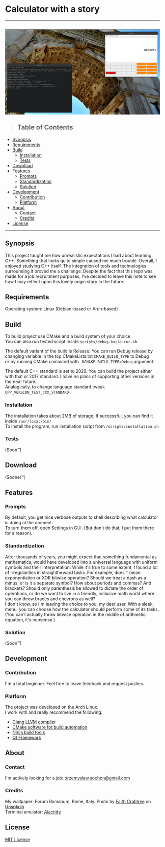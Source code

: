 # Calculator with a story
---
<a href="calculator screenshot"><img src="https://raw.githubusercontent.com/PrzemyslawSochon/CPP-Calculator/507d87622c1e3c90184ee33064c58eb24e08ad17/CALCULATOR.png" align="middle"></a>
---
> ## Table of Contents

* [Synopsis](#Synopsis)
* [Requirements](#Requirements)
* [Build](#Build)
  * [Installation](#Installation)
  * [Tests](#Tests)
* [Download](#Downloads)
* [Features](#Features)
    * [Prompts](#Prompts)
    * [Standardization](#Standardization)
    * [Solution](#Solution)
* [Development](#Development)
  * [Contribution](#Contribution)
  * [Platform](#Platform)
* [About](#About)
  * [Contact](#Contact)
  * [Credits](#Credits)
* [License](#License)

---


## Synopsis
This project taught me how unrealistic expectations I had about learning C++. Something that looks quite simple caused me much trouble. Overall, I enjoyed studying C++ itself. The integration of tools and technologies surrounding it proved me a challenge.
Despite the fact that this repo was made for a job recruitment purposes, I've decided to leave this note to see how I may reflect upon this lovely origin story in the future.

## Requirements

Operating system:
Linux (Debian-based or Arch-based)

## Build
To build project use CMake and a build system of your choice.  
You can also run tested script inside <code>scripts/debug-build-run.sh</code>

The default variant of the build is Release. You can run Debug release by changing variable in the top CMakeLists.txt `CMAKE_BUILD_TYPE` to Debug  
or by running CMake command with <code>-DCMAKE_BUILD_TYPE=Debug</code> argument.

The default C++ standard is set to 2020. You can build the project either with that or 2017 standard. I have no plans of supporting other versions in the near future.  
Analogically, to change language standard tweak <code>CPP_VERSION_TEST_CXX_STANDARD</code>

### Installation

The installation takes about 2MB of storage. If successful, you can find it inside <code>/usr/local/bin/</code>  
To install the program, run installation script from <code>/scripts/installation.sh</code>

### Tests

(Soon™)

## Download

(Sooner™)

## Features

### Prompts

By default, you get nice verbose outputs to shell describing what calculator is doing at the moment.  
To turn them off, open Settings in GUI. (But don't do that, I put them there for a reason).

### Standardization

After thousands of years, you might expect that something fundamental as mathematics, would have developed into a universal language with uniform symbols and their interpretation. While it's true to some extent, I found a lot of irregularities in straightforward tasks. For example, does `^` mean exponentiation or XOR bitwise operation? Should we treat a dash as a minus, or is it a separate symbol? How about periods and commas? And brackets? Should only parenthesis be allowed to dictate the order of operations, or do we want to live in a friendly, inclusive math world where you can throw braces and chevrons as well?  
I don't know, so I'm leaving the choice to you, my dear user. With a sleek menu, you can choose how the calculator should perform some of its tasks.  
(You can't actually throw bitwise operation in the middle of arithmetic equation, it's nonsense.)

### Solution

(Soon™)

## Development

### Contribution

I'm a total beginner. Feel free to leave feedback and request pushes.

### Platform

The project was developed on the Arch Linux.  
I work with and really recommend the following:

* <a href="https://archlinux.org/packages/extra/x86_64/clang/">Clang LLVM compiler</a>
* <a href="https://archlinux.org/packages/extra/x86_64/cmake/">CMake software for build automation</a>
* <a href="https://archlinux.org/packages/community/x86_64/ninja/">Ninja build tools</a>
* <a href="https://archlinux.org/groups/x86_64/qt/">Qt Framework</a>

## About

### Contact

I'm actively looking for a job: przemyslaw.sochon@gmail.com

### Credits

My wallpaper: Forum Romanum, Rome, Italy. Photo by <a href="https://unsplash.com/@alyspara">Faith Crabtree</a> on <a href="https://unsplash.com/license">Unsplash</a>  
Terminal emulator: <a href="https://github.com/alacritty/alacritty">Alacritty</a>

## License

<a href="https://github.com/PrzemyslawSochon/CPP-Calculator/blob/main/LICENSE">MIT License</a>